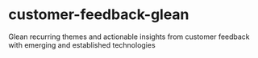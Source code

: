 # customer-feedback-glean
Glean recurring themes and actionable insights from customer feedback with emerging and established technologies
